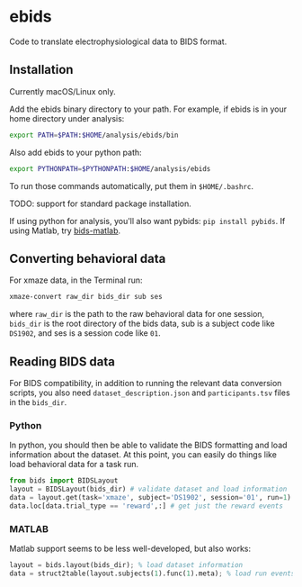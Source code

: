 # ebids
Code to translate electrophysiological data to BIDS format.

## Installation

Currently macOS/Linux only.

Add the ebids binary directory to your path. For example, if ebids is in your home directory under analysis:
```bash
export PATH=$PATH:$HOME/analysis/ebids/bin
```

Also add ebids to your python path:
```bash
export PYTHONPATH=$PYTHONPATH:$HOME/analysis/ebids
```

To run those commands automatically, put them in `$HOME/.bashrc`.

TODO: support for standard package installation.

If using python for analysis, you'll also want pybids: `pip install pybids`. If using Matlab, try [bids-matlab](https://github.com/bids-standard/bids-matlab).

## Converting behavioral data

For xmaze data, in the Terminal run:
```bash
xmaze-convert raw_dir bids_dir sub ses
```

where `raw_dir` is the path to the raw behavioral data for one session, `bids_dir` is the root directory of the bids data, sub is a subject code like `DS1902`, and ses is a session code like `01`.

## Reading BIDS data

For BIDS compatibility, in addition to running the relevant data conversion scripts, you also need `dataset_description.json` and `participants.tsv` files in the `bids_dir`.

### Python

In python, you should then be able to validate the BIDS formatting and load information about the dataset. At this point, you can easily do things like load behavioral data for a task run.

```python
from bids import BIDSLayout
layout = BIDSLayout(bids_dir) # validate dataset and load information
data = layout.get(task='xmaze', subject='DS1902', session='01', run=1).get_df() # load run events
data.loc[data.trial_type == 'reward',:] # get just the reward events
```

### MATLAB

Matlab support seems to be less well-developed, but also works:

```octave
layout = bids.layout(bids_dir); % load dataset information
data = struct2table(layout.subjects(1).func(1).meta); % load run events
```
